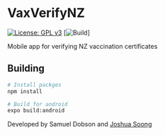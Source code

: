# VaxVerifyNZ

[![License: GPL v3](https://img.shields.io/badge/License-GPLv3-blue.svg)](https://www.gnu.org/licenses/gpl-3.0)
[![Build](https://img.shields.io/github/workflow/status/meshcollider/VaxVerifyNZ/build)]

Mobile app for verifying NZ vaccination certificates


## Building

```bash
# Install packges
npm install

# Build for android
expo build:android

```


Developed by Samuel Dobson and [Joshua Soong](https://github.com/NeedsAdjustment)
